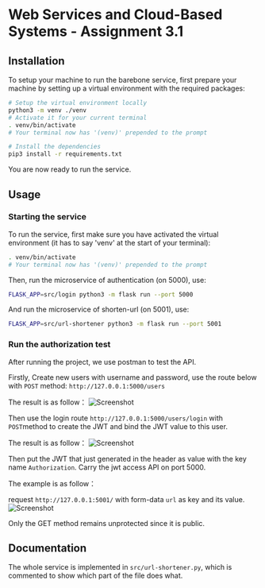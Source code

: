 # Web Services and Cloud-Based Systems - Assignment 3.1

## Installation
To setup your machine to run the barebone service, first prepare your machine by setting up a virtual environment with the required packages:
```bash
# Setup the virtual environment locally
python3 -m venv ./venv
# Activate it for your current terminal
. venv/bin/activate
# Your terminal now has '(venv)' prepended to the prompt

# Install the dependencies
pip3 install -r requirements.txt
```

You are now ready to run the service.


## Usage
### Starting the service
To run the service, first make sure you have activated the virtual environment (it has to say 'venv' at the start of your terminal):
```bash
. venv/bin/activate
# Your terminal now has '(venv)' prepended to the prompt
```

Then, run the microservice of authentication (on 5000), use:
```bash
FLASK_APP=src/login python3 -m flask run --port 5000
```
And run the microservice of shorten-url (on 5001), use:
```bash
FLASK_APP=src/url-shortener python3 -m flask run --port 5001
```

### Run the authorization test
After running the project, we use postman to test the API. 

Firstly, Create new users with username and password, use the route below with `POST` method:
`http://127.0.0.1:5000/users`

The result is as follow：
![Screenshot](./generate_user.png)

Then use the login route `http://127.0.0.1:5000/users/login` with `POST`method to create the JWT and bind the JWT value to this user.

The result is as follow：
![Screenshot](./login.png)

Then put the JWT that just generated in the header as value with the key name `Authorization`. Carry the jwt access API on port 5000.

The example is as follow：

request `http://127.0.0.1:5001/` with form-data `url` as key and its value.
![Screenshot](./auth_request.png)

Only the GET method remains unprotected since it is public.
## Documentation
The whole service is implemented in `src/url-shortener.py`, which is commented to show which part of the file does what.
